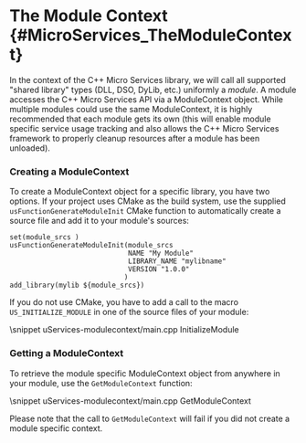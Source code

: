 The Module Context    {#MicroServices_TheModuleContext}
===================

In the context of the C++ Micro Services library, we will call all supported "shared library" types
(DLL, DSO, DyLib, etc.) uniformly a *module*. A module accesses the C++ Micro Services API via a
ModuleContext object. While multiple modules could use the same ModuleContext, it is highly recommended
that each module gets its own (this will enable module specific service usage tracking and also allows
the C++ Micro Services framework to properly cleanup resources after a module has been unloaded).

### Creating a ModuleContext

To create a ModuleContext object for a specific library, you have two options. If your project uses
CMake as the build system, use the supplied `usFunctionGenerateModuleInit` CMake function to automatically
create a source file and add it to your module's sources:

    set(module_srcs )
    usFunctionGenerateModuleInit(module_srcs
                                 NAME "My Module"
                                 LIBRARY_NAME "mylibname"
                                 VERSION "1.0.0"
                                )
    add_library(mylib ${module_srcs})
    
If you do not use CMake, you have to add a call to the macro `US_INITIALIZE_MODULE` in one of the source
files of your module:

\snippet uServices-modulecontext/main.cpp InitializeModule

### Getting a ModuleContext

To retrieve the module specific ModuleContext object from anywhere in your module, use the
`GetModuleContext` function:

\snippet uServices-modulecontext/main.cpp GetModuleContext

Please note that the call to `GetModuleContext` will fail if you did not create a module specific context.

